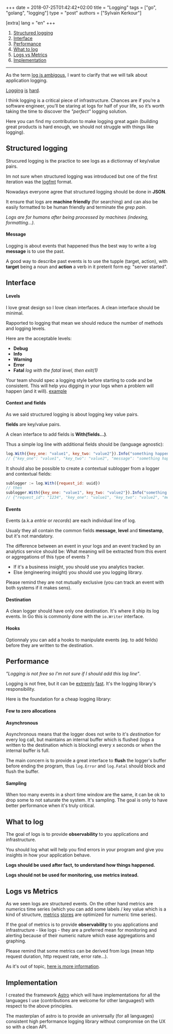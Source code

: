 +++
date = 2018-07-25T01:42:42+02:00
title = "Logging"
tags = ["go", "golang", "logging"]
type = "post"
authors = ["Sylvain Kerkour"]

[extra]
lang = "en"
+++

1. [Structured logging](#structured-logging)
2. [Interface](#interface)
3. [Performance](#performance)
4. [What to log](#what-to-log)
5. [Logs vs Metrics](#logs-vs-metrics)
6. [Implementation](#implementation)


---------------------------

As the term [log is ambigous](https://engineering.linkedin.com/distributed-systems/log-what-every-software-engineer-should-know-about-real-time-datas-unifying), I want to clarify that we will talk about application logging.

<a href="https://blog.codinghorror.com/the-problem-with-logging/" target="_blank" rel="noopener noreferrer">Logging</a>
<a href="https://dave.cheney.net/2015/11/05/lets-talk-about-logging" target="_blank" rel="noopener noreferrer">is</a>
<a href="https://logmatic.io/blog/our-guide-to-a-golang-logs-world/" target="_blank" rel="noopener noreferrer">hard</a>.



I think logging is a critical piece of infrastructure. Chances are if you’re a software engineer, you’ll be staring at logs for half of your life, so it’s worth taking the time to discover the *"perfect"* logging solution.

Here you can find my contribution to make logging great again (building great products is hard enough, we should not struggle with things like logging).


## Structured logging

Strucured logging is the practice to see logs as a dictionnay of key/value pairs.

Im not sure when structured logging was introduced but one of the first iteration was the [logfmt](https://brandur.org/logfmt) format.

Nowadays everyone agree that structured logging should be done in **JSON**.

It ensure that logs are **machine friendly** (for searching) and can also be easily formatted to be human friendly and terminate the *grep pain*.

*Logs are for humans after being processed by machines (indexing, formatting...).*


#### Message

Logging is about events that happened thus the best way to write a log **message** is to use the past.

A good way to describe past events is to use the tupple (target, action), with **target** being a noun and **action** a verb in it preterit form eg: "server started".



## Interface

#### Levels

I love great design so I love clean interfaces. A clean interface should be minimal.

Rapported to logging that mean we should reduce the number of methods and logging levels.

Here are the acceptable levels:

- **Debug**
- **Info**
- **Warning**
- **Error**
- **Fatal** *log with the fatal level, then exit(1)*

Your team should spec a logging style before starting to code and be consistent. This will help you digging in your logs when a problem will happen (and it will). [example](https://stackoverflow.com/questions/153524/code-to-logging-ratio#153547)


#### Context and fields

As we said structured logging is about logging key value pairs.

**fields** are key/value pairs.

A clean interface to add fields is **With(fields...)**.

Thus a simple log line with additional fields should be (language agnostic):

```javascript
log.With({key_one: "value1", key_two: "value2"}).Info("something happened")
// {"key_one": "value1", "key_two": "value2", "message": "something happened", "level": "info", "timestamp": "2018-07-25T08:42:05.39Z"}
```

It should also be possible to create a contextual sublogger from a logger and contextual fields:

```javascript
sublogger := log.With({request_id: uuid})
// then
sublogger.With({key_one: "value1", key_two: "value2"}).Info("something else happened")
// {"request_id": "1234", "key_one": "value1", "key_two": "value2", "message": "something happened", "level": "info", "timestamp": "2018-07-25T08:42:05.39Z"}
```

#### Events

Events (a.k.a *entrie* or *records*) are each individual line of log.

Usualy they all contain the common fields **message**, **level** and **timestamp**, but it's not mandatory.

The difference between an event in your logs and an event tracked by an analytics service should be: What meaning will be extracted from this event or aggregations of this type of events ?

- If it's a business insight, you should use you analytics tracker.
- Else (engineering insight) you should use you logging library.

Please remind they are not mutually exclusive (you can track an event with both systems if it makes sens).

#### Destination

A clean logger should have only one destination. It's where it ship its log events. In Go this is commonly done with the `io.Writer` interface.


#### Hooks

Optionnaly you can add a hooks to manipulate events (eg. to add feilds) before they are written to the destination.



## Performance
*"Logging is not free so I'm not sure if I should add this log line"*.

Logging is not free, but it can be [extremly](https://github.com/rs/zerolog) [fast](https://github.com/uber-go/zap). It's the logging library's responsibility.

Here is the foundation for a cheap logging library:

#### Few to zero allocations


#### Asynchronous

Asynchronous means that the logger does not write to it's *destination* for every log call, but maintains an internal buffer which is flushed (logs a written to the destination which is blocking) every x seconds or when the internal buffer is full.

The main concern is to provide a great interface to **flush** the logger's buffer before ending the program, thus `log.Error` and `log.Fatal`  should block and flush the buffer.


#### Sampling

When too many events in a short time window are the same, it can be ok to drop some to not saturate the system. It's sampling. The goal is only to have better performance when it's truly critical.


## What to log

The goal of logs is to provide **observability** to you applications and infrastructure.

You should log what will help you find errors in your program and give you insights in how your application behave.

**Logs should be used after fact, to understand how things happened.**

**Logs should not be used for monitoring, use metrics instead.**




## Logs vs Metrics

As we seen logs are structured events. On the other hand metrics are numerics time series (which you can add some labels / key value which is a kind of structure, [metrics](https://github.com/prometheus/prometheus) [stores](https://github.com/influxdata/influxdb) are optimized for numeric time series).

If the goal of metrics is to provide **observability** to you applications and infrastructure - like logs - they are a preferred mean for monitoring and alerting because of their numeric nature which ease aggregations and graphing.

Please remind that some metrics can be derived from logs (mean http request duration, http request rate, error rate...).

As it's out of topic, [here is more information](https://medium.com/@copyconstruct/logs-and-metrics-6d34d3026e38#5d89).




## Implementation

I created the framework [Astro](https://bloom.sh/open-source) which will have implementations for all the languages I use (contributions are welcome for other languages!) with respect to the above principles.

The masterplan of astro is to provide an universally (for all languages) consistent high performance logging library without compromise on the UX so with a clean API.
